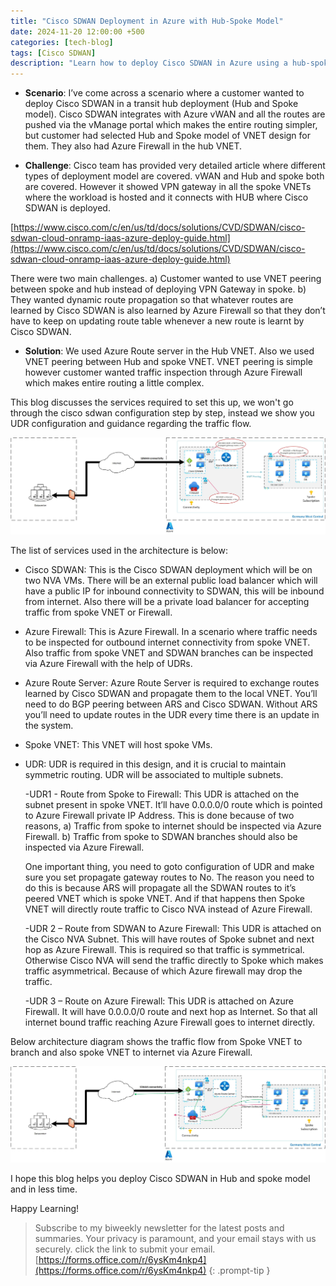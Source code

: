 ```yaml
---
title: "Cisco SDWAN Deployment in Azure with Hub-Spoke Model"
date: 2024-11-20 12:00:00 +500
categories: [tech-blog]
tags: [Cisco SDWAN]
description: "Learn how to deploy Cisco SDWAN in Azure using a hub-spoke model, integrate Azure Firewall, and simplify routing with Azure Route Server and UDR configurations"
---
```


* **Scenario**: I’ve come across a scenario where a customer wanted to deploy Cisco SDWAN in a transit hub deployment (Hub and Spoke model). Cisco SDWAN integrates with Azure vWAN and all the routes are pushed via the vManage portal which makes the entire routing simpler, but customer had selected Hub and Spoke model of VNET design for them. They also had Azure Firewall in the hub VNET.

* **Challenge**: Cisco team has provided very detailed article where different types of deployment model are covered. vWAN and Hub and spoke both are covered. However it showed VPN gateway in all the spoke VNETs where the workload is hosted and it connects with HUB where Cisco SDWAN is deployed.

[https://www.cisco.com/c/en/us/td/docs/solutions/CVD/SDWAN/cisco-sdwan-cloud-onramp-iaas-azure-deploy-guide.html](https://www.cisco.com/c/en/us/td/docs/solutions/CVD/SDWAN/cisco-sdwan-cloud-onramp-iaas-azure-deploy-guide.html)

There were two main challenges.
a) Customer wanted to use VNET peering between spoke and hub instead of deploying VPN Gateway in spoke.
b) They wanted dynamic route propagation so that whatever routes are learned by Cisco SDWAN is also learned by Azure Firewall so that they don’t have to keep on updating route table whenever a new route is learnt by Cisco SDWAN.

* **Solution**: We used Azure Route server in the Hub VNET. Also we used VNET peering between Hub and spoke VNET. VNET peering is simple however customer wanted traffic inspection through Azure Firewall which makes entire routing a little complex.

This blog discusses the services required to set this up, we won't go through the cisco sdwan configuration step by step, instead we show you UDR configuration and guidance regarding the traffic flow.

![Azure architecture diagram showing cisco sdwan and azure firewall along with Azure Route server](https://raw.githubusercontent.com/qureshiaquib/qureshiaquib.github.io/main/assets/20112024/cisco-sdwan-architecture.jpg)

The list of services used in the architecture is below:

* Cisco SDWAN: This is the Cisco SDWAN deployment which will be on two NVA VMs. There will be an external public load balancer which will have a public IP for inbound connectivity to SDWAN, this will be inbound from internet. Also there will be a private load balancer for accepting traffic from spoke VNET or Firewall. 

* Azure Firewall: This is Azure Firewall. In a scenario where traffic needs to be inspected for outbound internet connectivity from spoke VNET. Also traffic from spoke VNET and SDWAN branches can be inspected via Azure Firewall with the help of UDRs.

* Azure Route Server: Azure Route Server is required to exchange routes learned by Cisco SDWAN and propagate them to the local VNET. You’ll need to do BGP peering between ARS and Cisco SDWAN. Without ARS you’ll need to update routes in the UDR every time there is an update in the system.

* Spoke VNET: This VNET will host spoke VMs.

* UDR: UDR is required in this design, and it is crucial to maintain symmetric routing. UDR will be associated to multiple subnets.

    -UDR1 - Route from Spoke to Firewall: This UDR is attached on the subnet present in spoke VNET. It’ll have 0.0.0.0/0 route which is pointed to Azure Firewall private IP Address. This is done because of two reasons, 
	a) Traffic from spoke to internet should be inspected via Azure Firewall.
	b) Traffic from spoke to SDWAN branches should also be inspected via Azure Firewall.

    One important thing, you need to goto configuration of UDR and make sure you set propagate gateway routes to No. The reason you need to do this is because ARS will propagate all the SDWAN routes to it’s peered VNET which is spoke VNET. And if that happens then Spoke VNET will directly route traffic to Cisco NVA instead of Azure Firewall.
    
    -UDR 2 – Route from SDWAN to Azure Firewall: This UDR is attached on the Cisco NVA Subnet. This will have routes of Spoke subnet and next hop as Azure Firewall. This is required so that traffic is symmetrical. Otherwise Cisco NVA will send the traffic directly to Spoke which makes traffic asymmetrical. Because of which Azure firewall may drop the traffic.
    
    -UDR 3 – Route on Azure Firewall: This UDR is attached on Azure Firewall. It will have 0.0.0.0/0 route and next hop as Internet. So that all internet bound traffic reaching Azure Firewall goes to internet directly.

Below architecture diagram shows the traffic flow from Spoke VNET to branch and also spoke VNET to internet via Azure Firewall.

![Azure architecture diagram showing traffic flow in cisco sdwan and azure firewall](https://raw.githubusercontent.com/qureshiaquib/qureshiaquib.github.io/main/assets/20112024/azure-network-flow-diagram.jpg)

I hope this blog helps you deploy Cisco SDWAN in Hub and spoke model and in less time.

Happy Learning!

>Subscribe to my biweekly newsletter for the latest posts and summaries. Your privacy is paramount, and your email stays with us securely.
click the link to submit your email.
[https://forms.office.com/r/6ysKm4nkp4](https://forms.office.com/r/6ysKm4nkp4)
{: .prompt-tip }